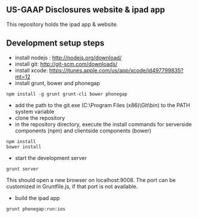 US-GAAP Disclosures website & ipad app
--------------------------------------

This repository holds the ipad app & website.


Development setup steps
----------------------------

- install nodejs : http://nodejs.org/download/
- install git: http://git-scm.com/downloads/
- install xcode: https://itunes.apple.com/us/app/xcode/id497799835?mt=12
- install grunt, bower and phonegap

```
npm install -g grunt grunt-cli bower phonegap
```

- add the path to the git.exe (C:\Program Files (x86)\Git\bin\) to the PATH system variable
- clone the repository
- in the repository directory, execute the install commands for serverside components (npm) and clientside components (bower)

```
npm install
bower install
```

- start the development server

```
grunt server
```

This should open a new browser on localhost:9008.
The port can be customized in Gruntfile.js, if that port is not available.

- build the ipad app

```
grunt phonegap:run:ios
```

